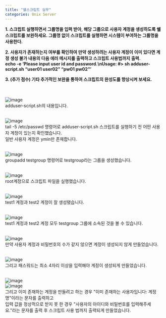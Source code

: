 ```yaml
---
title: "쉘스크립트 실무"
categories: Unix Server
---
```

 **1. 스크립트 실행하면서 그룹명을 입력 받아, 해당 그룹으로 사용자 계정을 생성하도록 쉘스크립트를 보완하세요. 그룹명 없이 스크립트를 실행하면 시스템이 부여하는 그룹명을 사용한다.**
  
  

 **2. 사용자가 존재하는지 여부를 확인하여 만약 생성하려는 사용자 계정이 이미 있다면 계정 생성 불가 내용의 다음 에러 메시지를 출력하고 스크립트 사용법까지 출력.<br>echo -e ‘Please input user id and password.\nUsage: #> sh adduser-script.sh “user01 user02” “pw01 pw02”’**

  
 **3. (추가 점수) 기타 추가적인 보완을 통하여 스크립트의 완성도를 향상시켜 보세요.**
<br><br><br>

![image](https://github.com/JYM0923/OS/assets/71661158/4437c8dd-8b29-49f7-a588-7b73038a46d4)
<br>
adduser-script.sh의 내용입니다.<br><br>

![image](https://github.com/JYM0923/OS/assets/71661158/2c6565e1-af5c-460d-b21c-e52f513fed4e)<br>
tail -5 /etc/passwd 명령어로 adduser-script.sh 스크립트를 실행하기 전 어떤 사용자 계정이 있는지 확인했습니다.<br>
일반 사용자 계정은 ymin만 존재합니다.<br><br>

![image](https://github.com/JYM0923/OS/assets/71661158/de871d13-ee3d-4828-a676-f77a1c90b103)<br>
groupadd testgroup 명령어로 testgroup라는 그룹을 생성했습니다.<br><br>

![image](https://github.com/JYM0923/OS/assets/71661158/9f1e6e7b-d1d4-42ba-bb37-ace9322ae028)<br>
root계정으로 스크립트 파일을 실행했습니다.<br><br>

![image](https://github.com/JYM0923/OS/assets/71661158/592c4310-ba48-4232-93ce-a590d767ab75)<br>
test1 계정과 test2 계정이 잘 생성됐습니다.<br><br>

![image](https://github.com/JYM0923/OS/assets/71661158/adfe15b3-de21-47c5-b59d-f8eb3231dd48)<br>
test1 계정과 test2 계정 모두 testgroup 그룹에 소속된 것을 볼 수 있습니다.<br><br>

![image](https://github.com/JYM0923/OS/assets/71661158/1f80a691-7948-4fe8-9f36-7e3dbcd725a9)<br>
만약 사용자 계정과 비밀번호의 수가 같지 않으면 계정이 생성되지 않게 만들었습니다.<br><br>

![image](https://github.com/JYM0923/OS/assets/71661158/4e5233db-608d-4483-8928-ebbe1138f497)<br>
그리고 패스워드는 최소 4자리 이상을 입력해야 계정이 생성되게 만들었습니다.<br><br>

![image](https://github.com/JYM0923/OS/assets/71661158/72f1c123-3bf6-417c-8231-09c5614fb2b4)<br>
![image](https://github.com/JYM0923/OS/assets/71661158/ba72f04b-128e-49f4-9ecd-a17ad0570f96)<br>
그리고 이미 존재하는 계정을 만들려고 하는 경우 "이미 존재하는 사용자입니다: 계정명"이라는 문자를 출력하고<br>
입력 값을 정상적으로 받지 못 한 경우 "사용자의 아이디와 비밀번호를 입력해주세요."라는 문자를 출력 후 스크립트 사용 법까지 출력되게 만들었습니다.
